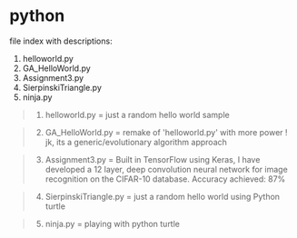 # python

file index with descriptions:
1. helloworld.py
2. GA_HelloWorld.py
3. Assignment3.py
4. SierpinskiTriangle.py
5. ninja.py

> 1. helloworld.py = just a random hello world sample

> 2. GA_HelloWorld.py = remake of 'helloworld.py' with more power ! jk, its a generic/evolutionary algorithm approach

> 3. Assignment3.py = Built in TensorFlow using Keras, I have developed a 12 layer, deep convolution neural network for image recognition 
on the CIFAR-10 database. Accuracy achieved: 87%

> 4. SierpinskiTriangle.py = just a random hello world using Python turtle

> 5. ninja.py = playing with python turtle
